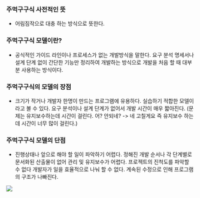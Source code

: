 ### 주먹구구식 사전적인 뜻
- 어림짐작으로 대충 하는 방식으로 뜻한다.

### 주먹구구식 모델이란?
- 공식적인 가이드 라인이나 프로세스가 없는 개발방식을 말한다.
요구 분석 명세서나 설계 단계 없이 간단한 기능만 정리하여 개발하는 방식으로 개발을 처음 할 때 대부분 사용하는 방식이다.

### 주먹구구식의 모델의 장점
- 크기가 작거나 개발자 한명이 만드는 프로그램에 유용하다. 
실습하기 적합한 모델이라고 볼 수 있다.
요구 분석이나 설계 단계가 없어서 개발 시간이 매우 짧아진다.
(문제는 유지보수하는데 시간이 걸린다. 어? 안되네? -> 네 고칠게요 즉 유지보수 하는데 시간이 너무 많이 걸린다.)

### 주먹구구식 모델의 단점
- 진행상태나 앞으로 해야 할 일이 파악하기 어렵다.
정해진 개발 순서나 각 단계별로 문서화된 산출물이 없어 관리 및 유지보수가 어렵다.
프로젝트의 진척도를 파악할 수 없다
개발자가 일을 효율적으로 나눠 할 수 없다.
계속된 수정으로 인해 프로그램의 구조가 나빠진다.

![](https://velog.velcdn.com/images/2hanjunbum6/post/8d734ebb-a733-4f41-b93f-d15c2cfcc587/image.png)


